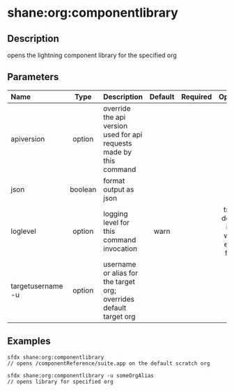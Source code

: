 <!-- This file has been generated with command 'sfdx hardis:doc:plugin:generate'. Please do not update it manually or it may be overwritten -->
# shane:org:componentlibrary

## Description

opens the lightning component library for the specified org

## Parameters

|Name|Type|Description|Default|Required|Options|
|:---|:--:|:----------|:-----:|:------:|:-----:|
|apiversion|option|override the api version used for api requests made by this command||||
|json|boolean|format output as json||||
|loglevel|option|logging level for this command invocation|warn||trace<br/>debug<br/>info<br/>warn<br/>error<br/>fatal|
|targetusername<br/>-u|option|username or alias for the target org; overrides default target org||||

## Examples

```shell
sfdx shane:org:componentlibrary
// opens /componentReference/suite.app on the default scratch org

```

```shell
sfdx shane:org:componentlibrary -u someOrgAlias
// opens library for specified org

```


